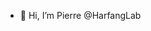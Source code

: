 - 👋 Hi, I’m Pierre @HarfangLab

<!---
Pierre-HarfangLab/Pierre-HarfangLab is a ✨ special ✨ repository because its `README.md` (this file) appears on your GitHub profile.
You can click the Preview link to take a look at your changes.
--->
